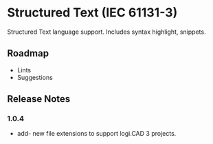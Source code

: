 # Structured Text (IEC 61131-3)

Structured Text language support. Includes syntax highlight, snippets.

## Roadmap

- Lints
- Suggestions

## Release Notes

### 1.0.4

- add- new file extensions to support logi.CAD 3 projects.